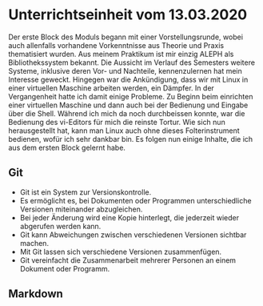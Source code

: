 # Unterrichtseinheit vom 13.03.2020

Der erste Block des Moduls begann mit einer Vorstellungsrunde, wobei auch allenfalls vorhandene Vorkenntnisse aus Theorie und Praxis thematisiert wurden. Aus meinem Praktikum ist mir einzig ALEPH als Bibliothekssystem bekannt. Die Aussicht im Verlauf des Semesters weitere Systeme, inklusive deren Vor- und Nachteile, kennenzulernen hat mein Interesse geweckt. Hingegen war die Ankündigung, dass wir mit Linux in einer virtuellen Maschine arbeiten werden, ein Dämpfer. In der Vergangenheit hatte ich damit einige Probleme. Zu Beginn beim einrichten einer virtuellen Maschine und dann auch bei der Bedienung und Eingabe über die Shell. Während ich mich da noch durchbeissen konnte, war die Bedienung des vi-Editors für mich die reinste Tortur. Wie sich nun herausgestellt hat, kann man Linux auch ohne dieses Folterinstrument bedienen, wofür ich sehr dankbar bin. Es folgen nun einige Inhalte, die ich aus dem ersten Block gelernt habe.

## Git
* Git ist ein System zur Versionskontrolle. 
* Es ermöglicht es, bei Dokumenten oder Programmen unterschiedliche Versionen miteinander abzugleichen. 
* Bei jeder Änderung wird eine Kopie hinterlegt, die jederzeit wieder abgerufen werden kann.
* Git kann Abweichungen zwischen verschiedenen Versionen sichtbar machen.
* Mit Git lassen sich verschiedene Versionen zusammenfügen.
* Git vereinfacht die Zusammenarbeit mehrerer Personen an einem Dokument oder Programm.

## Markdown
